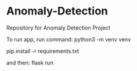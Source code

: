 # Anomaly-Detection
Repository for Anomaly Detection Project

To run app, run command:
python3 -m venv venv

pip install -r requirements.txt

and then:
flask run
